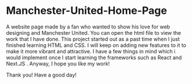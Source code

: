 # Manchester-United-Home-Page
A website page made by a fan who wanted to show his love for web designing and Manchester United.
You can open the html file to view the work that I have done. This project started out as a past time when I just finished learning HTML and CSS.
I will keep on adding new features to it to make it more vibrant and attractive. I have a few things in mind which i would implement once I start learning the frameworks such as React and Next.JS .
Anyway, I hope you like my work!

Thank you! Have a good day!

